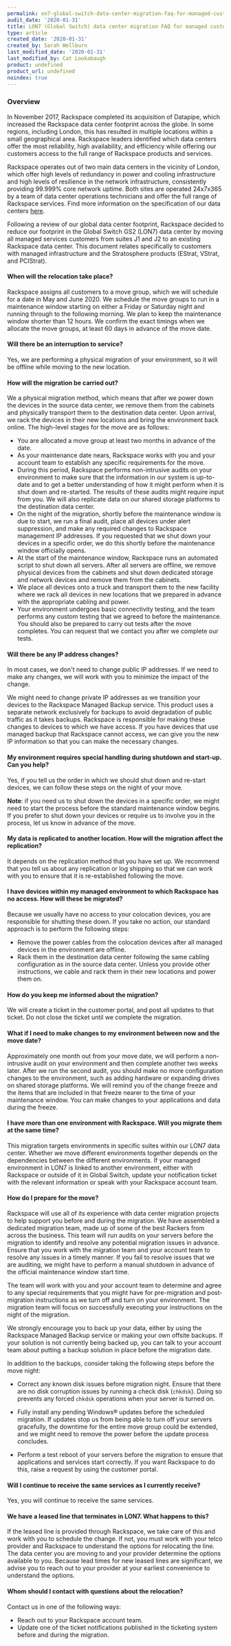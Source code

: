 ```yaml
---
permalink: on7-global-switch-data-center-migration-faq-for-managed-customers/
audit_date: '2020-01-31'
title: LON7 (Global Switch) data center migration FAQ for managed customers
type: article
created_date: '2020-01-31'
created_by: Sarah Wellburn
last_modified_date: '2020-01-31'
last_modified_by: Cat Lookabaugh
product: undefined
product_url: undefined
noindex: true
---
```


### Overview

In November 2017, Rackspace completed its acquisition of Datapipe, which
increased the Rackspace data center footprint across the globe. In some regions,
including London, this has resulted in multiple locations within a small
geographical area. Rackspace leaders identified which data centers offer the
most reliability, high availability, and efficiency while offering our
customers access to the full range of Rackspace products and services.

Rackspace operates out of two main data centers in the vicinity of London,
which offer high levels of redundancy in power and cooling infrastructure and
high levels of resilience in the network infrastructure, consistently providing
99.999% core network uptime. Both sites are operated 24x7x365 by a team of data
center operations technicians and offer the full range of Rackspace services.
Find more information on the specification of our data centers
[here](https://www.rackspace.com/about/data-centers).

Following a review of our global data center footprint, Rackspace decided to
reduce our footprint in the Global Switch GS2 (LON7) data center by moving all
managed services customers from suites J1 and J2 to an existing Rackspace data
center. This document relates specifically to customers with managed
infrastructure and the Stratosphere products (EStrat, VStrat, and PCIStrat).

#### When will the relocation take place?

Rackspace assigns all customers to a move group, which we will schedule for a
date in May and June 2020. We schedule the move groups to run in a maintenance
window starting on either a Friday or Saturday night and running through to the
following morning. We plan to keep the maintenance window shorter than 12 hours.
We confirm the exact timings when we allocate the move groups, at least 60 days
in advance of the move date.

#### Will there be an interruption to service?

Yes, we are performing a physical migration of your environment, so it will be
offline while moving to the new location.

#### How will the migration be carried out?

We a physical migration method, which means that after we power down the devices
in the source data center, we remove them from the cabinets and physically
transport them to the destination data center. Upon arrival, we rack the devices
in their new locations and bring the environment back online. The high-level
stages for the move are as follows:

- You are allocated a move group at least two months in advance of the date.
- As your maintenance date nears, Rackspace works with you and your account
  team to establish any specific requirements for the move.
- During this period, Rackspace performs non-intrusive audits on your
  environment to make sure that the information in our system is up-to-date and
  to get a better understanding of how it might perform when it is shut down and
  re-started. The results of these audits might require input from you. We will
  also replicate data on our shared storage platforms to the destination data
  center.
- On the night of the migration, shortly before the maintenance window is due
  to start, we run a final audit, place all devices under alert suppression,
  and make any required changes to Rackspace management IP addresses. If you
  requested that we shut down your devices in a specific order, we do this
  shortly before the maintenance window officially opens.
- At the start of the maintenance window, Rackspace runs an automated script to
  shut down all servers. After all servers are offline, we remove physical
  devices from the cabinets and shut down dedicated storage and network devices
  and remove them from the cabinets.
- We place all devices onto a truck and transport them to the new facility
  where we rack all devices in new locations that we prepared in advance with
  the appropriate cabling and power.
- Your environment undergoes basic connectivity testing, and the team performs
  any custom testing that we agreed to before the maintenance. You should also
  be prepared to carry out tests after the move completes. You can request that
  we contact you after we complete our tests.

#### Will there be any IP address changes?

In most cases, we don't need to change public IP addresses. If we need to make
any changes, we will work with you to minimize the impact of the change.

We might need to change private IP addresses as we transition your devices to
the Rackspace Managed Backup service. This product uses a separate network
exclusively for backups to avoid degradation of public traffic as it takes
backups. Rackspace is responsible for making these changes to devices to which
we have access. If you have devices that use managed backup that Rackspace
cannot access, we can give you the new IP information so that you can make the
necessary changes.

#### My environment requires special handling during shutdown and start-up. Can you help?

Yes, if you tell us the order in which we should shut down and re-start devices,
we can follow these steps on the night of your move.

**Note**:  if you need us to shut down the devices in a specific order, we
might need to start the process before the standard maintenance window begins.
If you prefer to shut down your devices or require us to involve you in the
process, let us know in advance of the move.

#### My data is replicated to another location. How will the migration affect the replication?

It depends on the replication method that you have set up. We recommend that
you tell us about any replication or log shipping so that we can work with you
to ensure that it is re-established following the move.

#### I have devices within my managed environment to which Rackspace has no access. How will these be migrated?

Because we usually have no access to your colocation devices, you are
responsible for shutting these down. If you take no action, our standard
approach is to perform the following steps:

- Remove the power cables from the colocation devices after all managed devices
  in the environment are offline.
- Rack them in the destination data center following the same cabling
  configuration as in the source data center. Unless you provide other
  instructions, we cable and rack them in their new locations and power them on.

#### How do you keep me informed about the migration?

We will create a ticket in the customer portal, and post all updates to that
ticket. Do not close the ticket until we complete the migration.

#### What if I need to make changes to my environment between now and the move date?

Approximately one month out from your move date, we will perform a
non-intrusive audit on your environment and then complete another two weeks
later. After we run the second audit, you should make no more configuration
changes to the environment, such as adding hardware or expanding drives on
shared storage platforms. We will remind you of the change freeze and the items
that are included in that freeze nearer to the time of your maintenance window.
You can make changes to your applications and data during the freeze.

#### I have more than one environment with Rackspace. Will you migrate them at the same time?

This migration targets environments in specific suites within our LON7 data
center. Whether we move different environments together depends on the
dependencies between the different environments. If your managed environment in
LON7 is linked to another environment, either with Rackspace or outside of it
in Global Switch, update your notification ticket with the relevant information
or speak with your Rackspace account team.

#### How do I prepare for the move?

Rackspace will use all of its experience with data center migration projects to
help support you before and during the migration. We have assembled a dedicated
migration team, made up of some of the best Rackers from across the business.
This team will run audits on your servers before the migration to identify and
resolve any potential migration issues in advance. Ensure that you work with the
migration team and your account team to resolve any issues in a timely manner.
If you fail to resolve issues that we are auditing, we might have to perform a
manual shutdown in advance of the official maintenance window start time.

The team will work with you and your account team to determine and agree to any
special requirements that you might have for pre-migration and post-migration
instructions as we turn off and turn on your environment. The migration team
will focus on successfully executing your instructions on the night of the
migration.

We strongly encourage you to back up your data, either by using the
Rackspace Managed Backup service or making your own offsite backups. If your
solution is not currently being backed up, you can talk to your account team
about putting a backup solution in place before the migration date.

In addition to the backups, consider taking the following steps before the move
night:

-   Correct any known disk issues before migration night. Ensure that there
    are no disk corruption issues by running a check disk (`chkdsk`). Doing so
    prevents any forced `chkdsk` operations when your server is turned on.

-   Fully install any pending Windows&reg; updates before the scheduled migration.
    If updates stop us from being able to turn off your servers gracefully,
    the downtime for the entire move group could be extended, and we might need
    to remove the power before the update process concludes.

-   Perform a test reboot of your servers before the migration to ensure that
    applications and services start correctly. If you want Rackspace to do this,
    raise a request by using the customer portal.

#### Will I continue to receive the same services as I currently receive?

Yes, you will continue to receive the same services.

#### We have a leased line that terminates in LON7. What happens to this?

If the leased line is provided through Rackspace, we take care of this and work
with you to schedule the change. If not, you must work with your telco provider
and Rackspace to understand the options for relocating the line. The data
center you are moving to and your provider determine the options available to
you. Because lead times for new leased lines are significant, we advise you to
reach out to your provider at your earliest convenience to understand the options.

#### Whom should I contact with questions about the relocation?

Contact us in one of the following ways:

- Reach out to your Rackspace account team.
- Update one of the ticket notifications published in the ticketing system
  before and during the migration.
